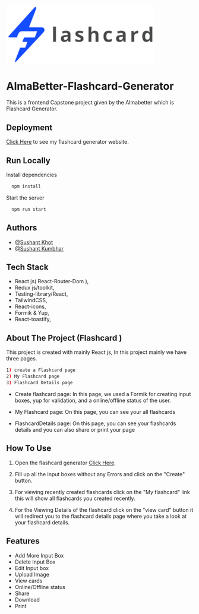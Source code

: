 <img src="./src/components/Navbar/Flashcardimg.png" alt="alt text" width="400" title="optional image">

# AlmaBetter-Flashcard-Generator

This is a frontend Capstone project given by the Almabetter which is Flashcard Generator.

## Deployment

[Click Here](https://flashcard-generator-sushant-khot.vercel.app/) to see my flashcard generator website.

## Run Locally

Install dependencies

```bash
  npm install
```

Start the server

```bash
  npm run start
```

## Authors

- [@Sushant Khot](https://github.com/Sushant7975)
- [@Sushant Kumbhar](https://github.com/sushantkumbhar99)

## Tech Stack

- React js( React-Router-Dom ),
- Redux js/toolkit,
- Testing-library/React,
- TailwindCSS,
- React-icons,
- Formik & Yup,
- React-toastify,

## About The Project (Flashcard )

This project is created with mainly React js, In this project mainly we have three pages.

```bash
1) create a Flashcard page
2) My Flashcard page
3) Flashcard Details page
```

- Create flashcard page: In this page, we used a Formik for creating input boxes, yup for validation, and a online/offline status of the user.

- My Flashcard page: On this page, you can see your all flashcards

- FlashcardDetails page: On this page, you can see your flashcards details and you can also share or print your page

## How To Use

1. Open the flashcard generator [Click Here](https://flashcard-generator-sushant-khot.vercel.app/).

2. Fill up all the input boxes without any Errors and click on the "Create" button.

3. For viewing recently created flashcards click on the "My flashcard" link this will show all flashcards you created recently.

4. For the Viewing Details of the flashcard click on the "view card" button it will redirect you to the flashcard details page where you take a look at your flashcard details.

## Features

- Add More Input Box
- Delete Input Box
- Edit Input box
- Upload Image
- View cards
- Online/Offline status
- Share
- Download
- Print
